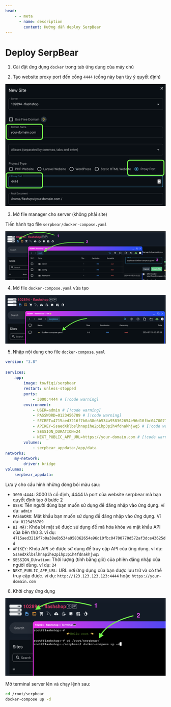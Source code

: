 ```yaml
---
head:
    - - meta
      - name: description
        content: Hướng dẫn deploy SerpBear
---
```


# Deploy SerpBear

1. Cài đặt ứng dụng `docker` trong tab ứng dụng của máy chủ

2. Tạo website proxy port đến cổng `4444` (cổng này bạn tùy ý quyết định)

![tạo website deploy SerpBear](<../../images/docs/vi/tutorial/deploy-serpbear/Screenshot 2024-07-10 at 13.32.31.png>)

3. Mở file manager cho server (không phải site)

Tiến hành tạo file `serpbear/docker-compose.yaml`

![tạo file docker-compose.yaml](<../../images/docs/vi/tutorial/deploy-serpbear/Screenshot 2024-07-10 at 13.35.10.png>)

4. Mở file `docker-compose.yaml` vừa tạo

![mở file docker-compose.yaml](<../../images/docs/vi/tutorial/deploy-serpbear/Screenshot 2024-07-10 at 13.38.12.png>)

5. Nhập nội dung cho file `docker-compose.yaml`

```yaml
version: "3.8"

services:
    app:
        image: towfiqi/serpbear
        restart: unless-stopped
        ports:
            - 3000:4444 # [!code warning]
        environment:
            - USER=admin # [!code warning]
            - PASSWORD=0123456789 # [!code warning]
            - SECRET=4715aed3216f7b0a38e6b534a958362654e96d10fbc04700770d572af3dce43625dd # [!code warning]
            - APIKEY=5saedXklbslhnapihe2pihp3pih4fdnakhjwq5 # [!code warning]
            - SESSION_DURATION=24
            - NEXT_PUBLIC_APP_URL=https://your-domain.com # [!code warning]
        volumes:
            - serpbear_appdata:/app/data
networks:
    my-network:
        driver: bridge
volumes:
    serpbear_appdata:
```

Lưu ý cho cấu hình những dòng bôi màu sau:

-   `3000:4444`: 3000 là cố định, 4444 là port của website serpbear mà bạn quyết định tạo ở bước 2
-   `USER`: Tên người dùng bạn muốn sử dụng để đăng nhập vào ứng dụng. ví dụ: `admin`
-   `PASSWORD`: Mật khẩu bạn muốn sử dụng để đăng nhập vào ứng dụng. Ví dụ: `0123456789`
-   `BÍ MẬT`: Khóa bí mật sẽ được sử dụng để mã hóa khóa và mật khẩu API của bên thứ 3. ví dụ: `4715aed3216f7b0a38e6b534a958362654e96d10fbc04700770d572af3dce43625dd`
-   `APIKEY`: Khóa API sẽ được sử dụng để truy cập API của ứng dụng. ví dụ: `5saedXklbslhnapihe2pihp3pih4fdnakhjwq5`
-   `SESSION_DUration`: Thời lượng (tính bằng giờ) của phiên đăng nhập của người dùng. ví dụ: `24`
-   `NEXT_PUBLIC_APP_URL`: URL nơi ứng dụng của bạn được lưu trữ và có thể truy cập được. ví dụ: `http://123.123.123.123:4444` hoặc `https://your-domain.com`

6. Khởi chạy ứng dụng

![run serpbear](<../../images/docs/vi/tutorial/deploy-serpbear/Screenshot 2024-07-10 at 13.58.48.png>)

Mở terminal server lên và chạy lệnh sau:

```bash
cd /root/serpbear
docker-compose up -d
```
